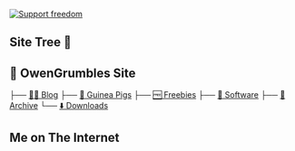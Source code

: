 
<a href="http://www.fsf.org/associate/support_freedom/join_fsf?referrer=2442"><img src="//static.fsf.org/fsforg/img/normal-image.png" alt="Support freedom" title="Help protect your freedom, join the Free Software Foundation" /></a>

## Site Tree 🌳

## 🌳 OwenGrumbles Site


├── [👨‍💻 Blog](https://owengrumbles.github.io/blog)
├── [🐹 Guinea Pigs](https://owengrumbles.github.io/guinea-pigs)
├── [🆓 Freebies](https://owengrumbles.github.io/freebies)
├── [💽 Software](https://owengrumbles.github.io/software)
├── [📂 Archive](https://owengrumbles.github.io/archive)
└── [⬇️ Downloads](https://owengrumbles.github.io/downloads)

	
## Me on The Internet


